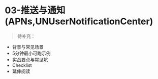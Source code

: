# 03-推送与通知(APNs,UNUserNotificationCenter)

> 待补充：
- 背景与常见场景
- 5分钟最小可跑示例
- 实战要点与常见坑
- Checklist
- 延伸阅读
